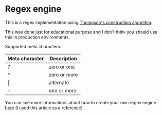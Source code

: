 # Regex engine

This is a regex implementation using [Thompson's construction algorithm](https://en.wikipedia.org/wiki/Thompson%27s_construction#:~:text=In%20computer%20science%2C%20Thompson's%20construction,strings%20against%20the%20regular%20expression.).

This was done just for educational purpose and I don`t think you should use this in production environments.

Supported meta characters:

| Meta character | Description  |
| -------------- | ------------ |
| ?              | zero or one  |
| \*             | zero or more |
| \|             | alternate    |
| +              | one or more  |

You can see more informations about how to create your own regex engine [here](https://swtch.com/~rsc/regexp/regexp1.html) (I used this article as a reference).
